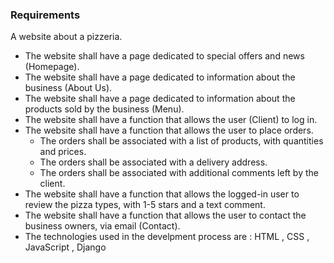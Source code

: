 ### Requirements

A website about a pizzeria.
* The website shall have a page dedicated to special offers and news (Homepage).
* The website shall have a page dedicated to information about the business (About Us).
* The website shall have a page dedicated to information about the products sold by the business (Menu).
* The website shall have a function that allows the user (Client) to log in.
* The website shall have a function that allows the user to place orders.
  * The orders shall be associated with a list of products, with quantities and prices.
  * The orders shall be associated with a delivery address.
  * The orders shall be associated with additional comments left by the client.
* The website shall have a function that allows the logged-in user to review the pizza types, with 1-5 stars and a text comment.
* The website shall have a function that allows the user to contact the business owners, via email (Contact).
* The technologies used in the develpment process are  :  HTML , CSS , JavaScript , Django 